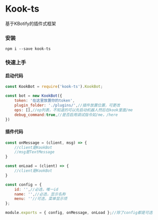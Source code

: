 # Kook-ts
基于KBotify的插件式框架

### 安装
``` batch
npm i --save kook-ts
```

### 快速上手
#### 启动代码
```javascript
const KookBot = require('kook-ts').KookBot;

const bot = new KookBot({
    token: '在这里放置你的token',
    plugin_folder: './plugins/',//插件放置位置，可更改
    ops: [],//op列表，不知道的可以先启动机器人然后在kook里面/me
    debug_command:true,//是否启用调试指令如/me，/here
})
```
#### 插件代码
```javascript
const onMessage = (client, msg) => {
    //client是KookBot
    //msg是TextMessage
}

const onLoad = (client) => {
    //client是KookBot
}

const config = {
    id: '',//必选，唯一id
    name: '',//必选，显示名称
    menu: ''//可选，菜单显示项
};

module.exports = { config, onMessage, onLoad };//除了config都是可选
```